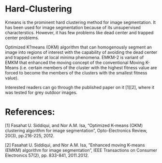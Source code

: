 # Hard-Clustering 

Kmeans is the prominent hard clustering method for image segmentation. It has been used for image segmentation because of its unsupervised characterstics. However, it has few problems like dead center and trapped center problems.


Optimized K?means (OKM) algorithm that can homogenously segment an image into regions of interest with the capability of avoiding the dead center and trapped center at local minima phenomena. EMKM-2 is variant of EMKM that enhanced the moving concept of the conventional Moving K-Means (i.e. certain members of the cluster with the highest fitness value are forced to become the members of the clusters with the smallest fitness value).



Interested readers can go through the published paper on it [1][2], where it was tested for grey outdoor images.



# References:
[1] Fasahat U. Siddiqui, and Nor A.M. Isa, “Optimized K-means (OKM) clustering algorithm for image segmentation”, Opto-Electronics Review, 20(3), pp.216-225, 2012.

[2] Fasahat U. Siddiqui, and Nor A.M. Isa, ”Enhanced moving K-means (EMKM) algorithm for image segmentation”, IEEE Transactions on Consumer Electronics 57(2), pp. 833-841, 2011.2012.
